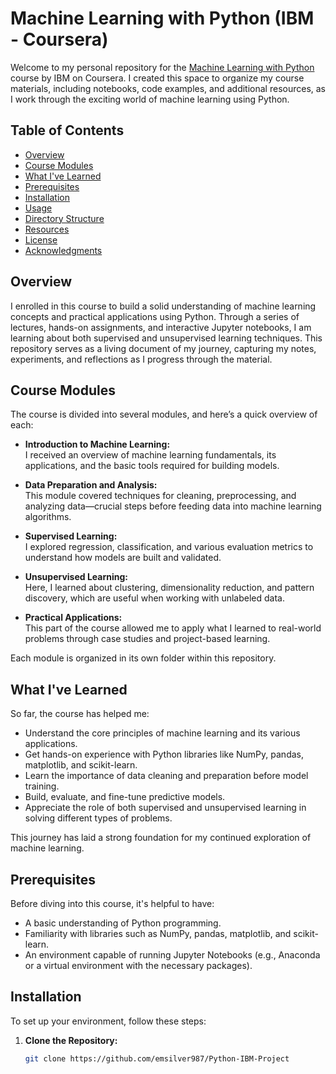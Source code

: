 # Machine Learning with Python (IBM - Coursera)

Welcome to my personal repository for the [Machine Learning with Python](https://www.coursera.org/learn/machine-learning-with-python) course by IBM on Coursera. I created this space to organize my course materials, including notebooks, code examples, and additional resources, as I work through the exciting world of machine learning using Python.

## Table of Contents

- [Overview](#overview)
- [Course Modules](#course-modules)
- [What I've Learned](#what-ive-learned)
- [Prerequisites](#prerequisites)
- [Installation](#installation)
- [Usage](#usage)
- [Directory Structure](#directory-structure)
- [Resources](#resources)
- [License](#license)
- [Acknowledgments](#acknowledgments)

## Overview

I enrolled in this course to build a solid understanding of machine learning concepts and practical applications using Python. Through a series of lectures, hands-on assignments, and interactive Jupyter notebooks, I am learning about both supervised and unsupervised learning techniques. This repository serves as a living document of my journey, capturing my notes, experiments, and reflections as I progress through the material.

## Course Modules

The course is divided into several modules, and here’s a quick overview of each:

- **Introduction to Machine Learning:**  
  I received an overview of machine learning fundamentals, its applications, and the basic tools required for building models.

- **Data Preparation and Analysis:**  
  This module covered techniques for cleaning, preprocessing, and analyzing data—crucial steps before feeding data into machine learning algorithms.

- **Supervised Learning:**  
  I explored regression, classification, and various evaluation metrics to understand how models are built and validated.

- **Unsupervised Learning:**  
  Here, I learned about clustering, dimensionality reduction, and pattern discovery, which are useful when working with unlabeled data.

- **Practical Applications:**  
  This part of the course allowed me to apply what I learned to real-world problems through case studies and project-based learning.

Each module is organized in its own folder within this repository.

## What I've Learned

So far, the course has helped me:
- Understand the core principles of machine learning and its various applications.
- Get hands-on experience with Python libraries like NumPy, pandas, matplotlib, and scikit-learn.
- Learn the importance of data cleaning and preparation before model training.
- Build, evaluate, and fine-tune predictive models.
- Appreciate the role of both supervised and unsupervised learning in solving different types of problems.

This journey has laid a strong foundation for my continued exploration of machine learning.

## Prerequisites

Before diving into this course, it's helpful to have:
- A basic understanding of Python programming.
- Familiarity with libraries such as NumPy, pandas, matplotlib, and scikit-learn.
- An environment capable of running Jupyter Notebooks (e.g., Anaconda or a virtual environment with the necessary packages).

## Installation

To set up your environment, follow these steps:
1. **Clone the Repository:**
   ```bash
   git clone https://github.com/emsilver987/Python-IBM-Project
